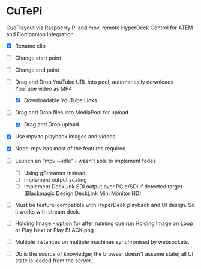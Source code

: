 # CuTePi
CuePlayout via Raspberry Pi and mpv, remote HyperDeck Control for ATEM and Companion Integration

- [x] Rename clip

- [ ] Change start point
- [ ] Change end point

- [ ] Drag and Drop YouTube URL into pool, automatically downloads YouTube video as MP4
    - [x] Downloadable YouTube Links

- [ ] Drag and Drop files into MediaPool for upload
    - [x] Drag and Drop upload

- [x] Use mpv to playback images and videos

- [x] Node-mpv has most of the features required.

- [ ] Launch an “mpv —idle” - wasn't able to implement fades
    - [ ] Using gStreamer instead
    - [ ] Implement output scaling
    - [ ] Implement DeckLink SDI output over PCIe/SDI if detected target (Blackmagic Design DeckLink Mini Monitor HD)

- [ ] Must be feature-compatible with HyperDeck playback and UI design. So it works with stream deck.

- [ ] Holding Image - option for after running cue run Holding Image on Loop or Play Next or Play BLACK.png

- [ ] Multiple instances on multiple machines synchronised by websockets.

- [ ] Db is the source of knowledge; the browser doesn't assume state; all UI state is loaded from the server.
